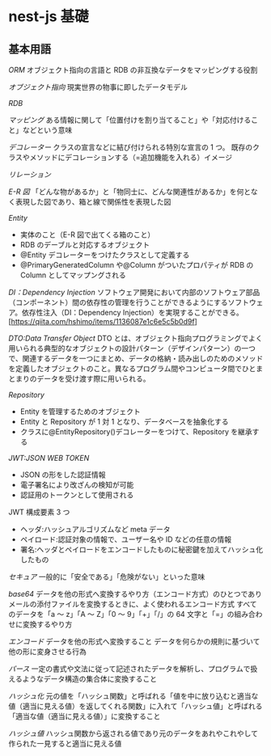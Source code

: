 # nest-js 基礎

## 基本用語

_ORM_
オブジェクト指向の言語と RDB の非互換なデータをマッピングする役割

_オブジェクト指向_
現実世界の物事に即したデータモデル

_RDB_

_マッピング_
ある情報に関して「位置付けを割り当てること」や「対応付けること」などという意味

_デコレーター_
クラスの宣言などに結び付けられる特別な宣言の 1 つ。
既存のクラスやメソッドにデコレーションする（=追加機能を入れる）イメージ

_リレーション_

_E-R 図_
「どんな物があるか」と「物同士に、どんな関連性があるか」を何となく表現した図であり、箱と線で関係性を表現した図

_Entity_

- 実体のこと（E-R 図で出てくる箱のこと）
- RDB のデーブルと対応するオブジェクト
- @Entity デコレーターをつけたクラスとして定義する
- @PrimaryGeneratedColumn や@Column がついたプロパティが RDB の Column としてマップングされる

_DI：Dependency Injection_
ソフトウェア開発において内部のソフトウェア部品（コンポーネント）間の依存性の管理を行うことができるようにするソフトウェア。依存性注入（DI：Dependency Injection）を実現することができる。
[https://qiita.com/hshimo/items/1136087e1c6e5c5b0d9f]

_DTO:Data Transfer Object_
DTO とは、オブジェクト指向プログラミングでよく用いられる典型的なオブジェクトの設計パターン（デザインパターン）の一つで、関連するデータを一つにまとめ、データの格納・読み出しのためのメソッドを定義したオブジェクトのこと。異なるプログラム間やコンピュータ間でひとまとまりのデータを受け渡す際に用いられる。

_Repository_

- Entity を管理するためのオブジェクト
- Entity と Repository が 1 対 1 となり、データベースを抽象化する
- クラスに@EntityRepository()デコレーターをつけて、Repository を継承する

_JWT:JSON WEB TOKEN_

- JSON の形をした認証情報
- 電子署名により改ざんの検知が可能
- 認証用のトークンとして使用される

JWT 構成要素 3 つ

- ヘッダ:ハッシュアルゴリズムなど meta データ
- ペイロード:認証対象の情報で、ユーザー名や ID などの任意の情報
- 署名:ヘッダとペイロードをエンコードしたものに秘密鍵を加えてハッシュ化したもの

_セキュア_
一般的に「安全である」「危険がない」といった意味

_base64_
データを他の形式へ変換するやり方（エンコード方式）のひとつでありメールの添付ファイルを変換するときに、よく使われるエンコード方式
すべてのデータを「a ～ z」「A ～ Z」「0 ～ 9」「+」「/」の 64 文字と「=」の組み合わせに変換するやり方

_エンコード_
データを他の形式へ変換すること
データを何らかの規則に基づいて他の形に変身させる行為

_パース_
一定の書式や文法に従って記述されたデータを解析し、プログラムで扱えるようなデータ構造の集合体に変換すること

_ハッシュ化_
元の値を「ハッシュ関数」と呼ばれる「値を中に放り込むと適当な値（適当に見える値）を返してくれる関数」に入れて「ハッシュ値」と呼ばれる「適当な値（適当に見える値）」に変換すること

_ハッシュ値_
ハッシュ関数から返される値であり元のデータをあれやこれやして作られた一見すると適当に見える値
